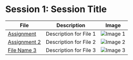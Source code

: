 # Session 1: Session Title

| File | Description | Image |
| ------ | ------ | ------ |
| [Assignment]([file/path/1](https://github.com/alirezaghd/image-processing/tree/main/Assignment%2021)) | Description for File 1 | ![Image 1]([image/path/1](https://github.com/alirezaghd/image-processing/blob/main/Assignment%2021/chess1.jpg?raw=true)) |
| [Assignment 2](file/path/2) | Description for File 2 | ![Image 2](image/path/2) |
| [File Name 3](file/path/3) | Description for File 3 | ![Image 3](image/path/3) |
